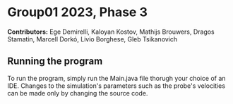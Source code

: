 # Group01 2023, Phase 3
**Contributors:**  Ege Demirelli, Kaloyan Kostov, Mathijs Brouwers, Dragos Stamatin, Marcell Dorkó, Livio Borghese, Gleb Tsikanovich
## Running the program
 To run the program, simply run the Main.java file thorugh your choice of an IDE.
 Changes to the simulation's parameters such as the probe's velocities can be made only by changing the source code.
